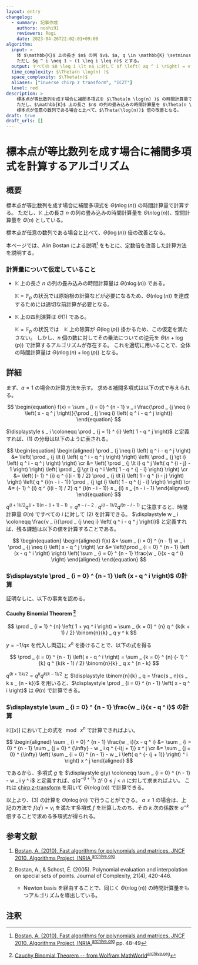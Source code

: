 ```yaml
---
layout: entry
changelog:
  - summary: 記事作成
    authors: noshi91
    reviewers: Rogi
    date: 2023-04-26T22:02:01+09:00
algorithm:
  input: >
    体 $\mathbb{K}$ 上の長さ $n$ の列 $v$、$a, q \in \mathbb{K} \setminus \lbrace 0 \rbrace$。
    ただし $q ^ i \neq 1 ~ (1 \leq i \leq n)$ とする。
  output: すべての $0 \leq i \lt n$ に対して $f \left( aq ^ i \right) = v _ i$ を満たす高々 $n$ 次の多項式 $f$
  time_complexity: $\Theta(n \log(n) )$
  space_complexity: $\Theta(n)$
  aliases: ["inverse chirp z transform", "ICZT"]
  level: red
description: >
    標本点が等比数列を成す場合に補間多項式を $\Theta(n \log(n) )$ の時間計算量で計算する。
    ただし、$\mathbb{K}$ 上の長さ $n$ の列の畳み込みの時間計算量を $\Theta(n \log(n))$、空間計算量を $\Theta(n)$、$\mathbb{K}$ 上の四則演算を $\Theta(1)$ としている。
    標本点が任意の数列である場合と比べて、$\Theta(\log(n))$ 倍の改善となる。
draft: true
draft_urls: []
---
```


# 標本点が等比数列を成す場合に補間多項式を計算するアルゴリズム

## 概要

標本点が等比数列を成す場合に補間多項式を $\Theta(n \log(n) )$ の時間計算量で計算する。
ただし、$\mathbb{K}$ 上の長さ $n$ の列の畳み込みの時間計算量を $\Theta(n \log(n))$、空間計算量を $\Theta(n)$ としている。

標本点が任意の数列である場合と比べて、$\Theta(\log(n))$ 倍の改善となる。

本ページでは、Alin Bostan による説明[^Bostan] をもとに、定数倍を改善した計算方法を説明する。

### 計算量について仮定していること

- $\mathbb{K}$ 上の長さ $n$ の列の畳み込みの時間計算量は $\Theta(n \log(n))$ である。

  $\mathbb{K} = \mathbb{F} _ p$ の状況では原始根の計算などが必要になるため、$\Theta(n\log(n))$ を達成するためには適切な前計算が必要となる。
- $\mathbb{K}$ 上の四則演算は $\Theta(1)$ である。

  $\mathbb{K} = \mathbb{F} _ p$ の状況では　$\mathbb{K}$ 上の除算が $\Theta(\log(p))$ 掛かるため、この仮定を満たさない。
  しかし、$n$ 個の数に対してその乗法についての逆元を $\Theta(n + \log(p))$ で計算するアルゴリズムが存在する。
  これを適切に用いることで、全体の時間計算量は $\Theta(n \log(n) + \log(p))$ となる。

## 詳細

まず、$a = 1$ の場合の計算方法を示す。
求める補間多項式は以下の式で与えられる。

$$ \begin{equation}
  f(x) = \sum _ {i = 0} ^ {n - 1} v _ i \frac{\prod _ {j \neq i} \left( x - q ^ j \right)}{\prod _ {j \neq i} \left( q ^ i - q ^ j \right)}
\end{equation} $$

$\displaystyle s _ i \coloneqq \prod _ {j = 1} ^ {i} \left( 1 - q ^ j \right)$ と定義すれば、$(1)$ の分母は以下のように表される。

$$ \begin{equation} \begin{aligned}
  \prod _ {j \neq i} \left( q ^ i - q ^ j \right)
  &= \left( \prod _ {j \lt i} \left( q ^ i - q ^ j \right) \right) \left( \prod _ {j \gt i} \left( q ^ i - q ^ j \right) \right) \cr
  &= \left( \prod _ {j \lt i} q ^ j \left( q ^ {i - j} - 1 \right) \right) \left( \prod _ {j \gt i} q ^ i \left( 1 - q ^ {j - i} \right) \right) \cr
  &= \left( (- 1) ^ {i} q ^ {i(i - 1) / 2} \prod _ {j \lt i} \left( 1 - q ^ {i - j} \right) \right) \left( q ^ {i(n - i - 1)} \prod _ {j \gt i} \left( 1 - q ^ {j - i} \right) \right) \cr
  &= (- 1) ^ {i} q ^ {i(i - 1) / 2} q ^ {i(n - i - 1)} s _ {i} s _ {n - i - 1}
\end{aligned} \end{equation} $$

$q ^ {(i + 1)i / 2} q ^ {(i + 1)(n - (i + 1) - 1)} = q ^ {n - i - 2} \cdot q ^ {i(i - 1) / 2} q ^ {i(n - i - 1)}$ に注意すると、時間計算量 $\Theta(n)$ ですべての $i$ に対して $(2)$ を計算できる。
$\displaystyle w _ i \coloneqq \frac{v _ i}{\prod _ {j \neq i} \left( q ^ i - q ^ j \right)}$ と定義すれば、残る課題は以下の値を計算することである。

$$ \begin{equation} \begin{aligned}
  f(x) &= \sum _ {i = 0} ^ {n - 1} w _ i \prod _ {j \neq i} \left( x - q ^ j \right) \cr
  &= \left(\prod _ {i = 0} ^ {n - 1} \left (x - q ^ i \right) \right) \left( \sum _ {i = 0} ^ {n - 1} \frac{w _ i}{x - q ^ i} \right)
\end{aligned} \end{equation} $$

### $\displaystyle \prod _ {i = 0} ^ {n - 1} \left (x - q ^ i \right)$ の計算

証明なしに、以下の事実を認める。

#### Cauchy Binomial Theorem [^q-binomial]

$$
  \prod _ {i = 1} ^ {n} \left( 1 + yq ^ i \right) = \sum _ {k = 0} ^ {n} q ^ {k(k + 1) / 2} \binom{n}{k} _ q y ^ k
$$

$y = - 1 / qx$ を代入し両辺に $x ^ n$ を掛けることで、以下の式を得る

$$
  \prod _ {i = 0} ^ {n - 1} \left( x - q ^ i \right) = \sum _ {k = 0} ^ {n} (- 1) ^ {k} q ^ {k(k - 1) / 2} \binom{n}{k} _ q x ^ {n - k}
$$

$q ^ {(k + 1)k / 2} = q ^ k q ^ {k(k - 1) / 2}$ と $\displaystyle \binom{n}{k} _ q = \frac{s _ n}{s _ k s _ {n - k}}$ を用いると、$\displaystyle \prod _ {i = 0} ^ {n - 1} \left( x - q ^ i \right)$ は $\Theta(n)$ で計算できる。

### $\displaystyle \sum _ {i = 0} ^ {n - 1} \frac{w _ i}{x - q ^ i}$ の計算

$\mathbb{K}\lbrack \lbrack x \rbrack \rbrack$ において上の式を $\bmod ~ x ^ n$ で計算できればよい。

$$ \begin{aligned}
  \sum _ {i = 0} ^ {n - 1} \frac{w _ i}{x - q ^ i}
  &= \sum _ {i = 0} ^ {n - 1} \sum _ {j = 0} ^ {\infty} - w _ i q ^ {-i(j + 1)} x ^ j \cr
  &= \sum _ {j = 0} ^ {\infty} \left( \sum _ {i = 0} ^ {n - 1} - w _ i \left( q ^ {- (j + 1)} \right) ^ i \right) x ^ j
\end{aligned} $$

であるから、多項式 $g$ を $\displaystyle g(y) \coloneqq \sum _ {i = 0} ^ {n - 1} - w _ i y ^ i$ と定義すれば、$g \left( q ^ {- (j + 1)} \right)$ が $0 \leq j \lt n$ に対して求まればよい。
これは [chirp z-transform](/algorithm-encyclopedia/chirp-z-transform) を用いて $\Theta(n \log(n) )$ で計算できる。


以上より、$(3)$ の計算を $\Theta(n \log(n) )$ で行うことができる。
$a \neq 1$ の場合は、上記の方法で $f \left( q ^ i \right) = v _ i$ を満たす多項式 $f$ を計算したのち、その $k$ 次の係数を $a ^ {-k}$ 倍することで求める多項式が得られる。

## 参考文献

1.  [Bostan, A. (2010). Fast algorithms for polynomials and matrices. JNCF 2010. Algorithms Project, INRIA.](https://specfun.inria.fr/bostan/publications/exposeJNCF.pdf)<sup>[archive.org](https://web.archive.org/web/20221220161514/https://specfun.inria.fr/bostan/publications/exposeJNCF.pdf)</sup>

1.  Bostan, A., & Schost, É. (2005). Polynomial evaluation and interpolation on special sets of points. Journal of Complexity, 21(4), 420-446.
    -   Newton basis を経由することで、同じく $\Theta(n \log(n) )$ の時間計算量をもつアルゴリズムを導出している。

## 注釈

[^Bostan]: [Bostan, A. (2010). Fast algorithms for polynomials and matrices. JNCF 2010. Algorithms Project, INRIA.](https://specfun.inria.fr/bostan/publications/exposeJNCF.pdf)<sup>[archive.org](https://web.archive.org/web/20221220161514/https://specfun.inria.fr/bostan/publications/exposeJNCF.pdf)</sup> pp. 48-49

[^q-binomial]: [Cauchy Binomial Theorem -- from Wolfram MathWorld](https://mathworld.wolfram.com/CauchyBinomialTheorem.html)<sup>[archive.org](https://web.archive.org/web/20211112150455/https://mathworld.wolfram.com/CauchyBinomialTheorem.html)</sup>
